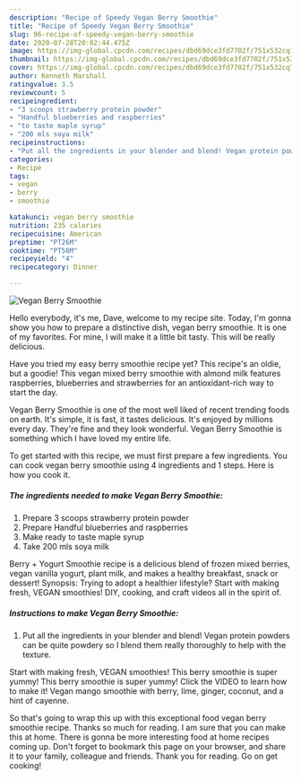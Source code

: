 ```yaml
---
description: "Recipe of Speedy Vegan Berry Smoothie"
title: "Recipe of Speedy Vegan Berry Smoothie"
slug: 96-recipe-of-speedy-vegan-berry-smoothie
date: 2020-07-28T20:02:44.475Z
image: https://img-global.cpcdn.com/recipes/dbd69dce3fd7702f/751x532cq70/vegan-berry-smoothie-recipe-main-photo.jpg
thumbnail: https://img-global.cpcdn.com/recipes/dbd69dce3fd7702f/751x532cq70/vegan-berry-smoothie-recipe-main-photo.jpg
cover: https://img-global.cpcdn.com/recipes/dbd69dce3fd7702f/751x532cq70/vegan-berry-smoothie-recipe-main-photo.jpg
author: Kenneth Marshall
ratingvalue: 3.5
reviewcount: 5
recipeingredient:
- "3 scoops strawberry protein powder"
- "Handful blueberries and raspberries"
- "to taste maple syrup"
- "200 mls soya milk"
recipeinstructions:
- "Put all the ingredients in your blender and blend! Vegan protein powders can be quite powdery so I blend them really thoroughly to help with the texture."
categories:
- Recipe
tags:
- vegan
- berry
- smoothie

katakunci: vegan berry smoothie 
nutrition: 235 calories
recipecuisine: American
preptime: "PT26M"
cooktime: "PT58M"
recipeyield: "4"
recipecategory: Dinner

---
```



![Vegan Berry Smoothie](https://img-global.cpcdn.com/recipes/dbd69dce3fd7702f/751x532cq70/vegan-berry-smoothie-recipe-main-photo.jpg)

Hello everybody, it's me, Dave, welcome to my recipe site. Today, I'm gonna show you how to prepare a distinctive dish, vegan berry smoothie. It is one of my favorites. For mine, I will make it a little bit tasty. This will be really delicious.

Have you tried my easy berry smoothie recipe yet? This recipe&#39;s an oldie, but a goodie! This vegan mixed berry smoothie with almond milk features raspberries, blueberries and strawberries for an antioxidant-rich way to start the day.

Vegan Berry Smoothie is one of the most well liked of recent trending foods on earth. It's simple, it is fast, it tastes delicious. It's enjoyed by millions every day. They're fine and they look wonderful. Vegan Berry Smoothie is something which I have loved my entire life.


To get started with this recipe, we must first prepare a few ingredients. You can cook vegan berry smoothie using 4 ingredients and 1 steps. Here is how you cook it.

<!--inarticleads1-->

##### The ingredients needed to make Vegan Berry Smoothie:

1. Prepare 3 scoops strawberry protein powder
1. Prepare Handful blueberries and raspberries
1. Make ready to taste maple syrup
1. Take 200 mls soya milk


Berry + Yogurt Smoothie recipe is a delicious blend of frozen mixed berries, vegan vanilla yogurt, plant milk, and makes a healthy breakfast, snack or dessert! Synopsis: Trying to adopt a healthier lifestyle? Start with making fresh, VEGAN smoothies! DIY, cooking, and craft videos all in the spirit of. 

<!--inarticleads2-->

##### Instructions to make Vegan Berry Smoothie:

1. Put all the ingredients in your blender and blend! Vegan protein powders can be quite powdery so I blend them really thoroughly to help with the texture.


Start with making fresh, VEGAN smoothies! This berry smoothie is super yummy! This berry smoothie is super yummy! Click the VIDEO to learn how to make it! Vegan mango smoothie with berry, lime, ginger, coconut, and a hint of cayenne. 

So that's going to wrap this up with this exceptional food vegan berry smoothie recipe. Thanks so much for reading. I am sure that you can make this at home. There is gonna be more interesting food at home recipes coming up. Don't forget to bookmark this page on your browser, and share it to your family, colleague and friends. Thank you for reading. Go on get cooking!
